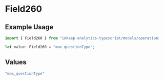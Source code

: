 # Field260

## Example Usage

```typescript
import { Field260 } from "inkeep-analytics-typescript/models/operations";

let value: Field260 = "max_questionType";
```

## Values

```typescript
"max_questionType"
```